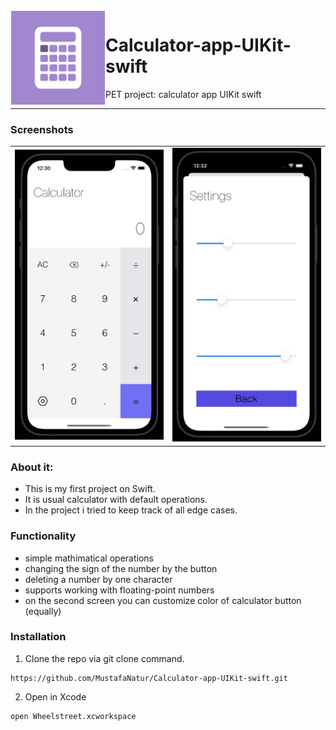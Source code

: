 <img src="https://raw.githubusercontent.com/MustafaNatur/Calculator-app-UIKit-swift/Develop/Calculator/Calculator/Assets.xcassets/AppIcon.appiconset/ed5296e5972730d5899e9cc06e588702-76%402x.png" align="left" hspace="1" vspace="1" height="150" width="150">

# Calculator-app-UIKit-swift

PET project: calculator app UIKit swift


---

### Screenshots
<table>
  <tr>
    <td><img src="screenshots/main_1.png" width="320"></td>
    <td><img src="screenshots/main_2.png" width="320"></td>
</table>

### About it:
- This is my first project on Swift.
- It is usual calculator with default operations. 
- In the project i tried to keep track of all edge cases.

### Functionality
- simple mathimatical operations
- changing the sign of the number by the button
- deleting a number by one character
- supports working with floating-point numbers
- on the second screen you can customize color of calculator button (equally)

### Installation

1. Clone the repo via git clone command.
```
https://github.com/MustafaNatur/Calculator-app-UIKit-swift.git
```
2. Open in Xcode
```
open Wheelstreet.xcworkspace
```

